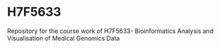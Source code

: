 # H7F5633
Repository for the course work of H7F5633- Bioinformatics Analysis and Visualisation of Medical Genomics Data
